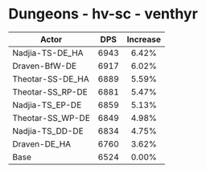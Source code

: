 # Dungeons - hv-sc - venthyr
| Actor | DPS | Increase |
|---|:---:|:---:|
|Nadjia-TS-DE_HA|6943|6.42%|
|Draven-BfW-DE|6917|6.02%|
|Theotar-SS-DE_HA|6889|5.59%|
|Theotar-SS_RP-DE|6881|5.47%|
|Nadjia-TS_EP-DE|6859|5.13%|
|Theotar-SS_WP-DE|6849|4.98%|
|Nadjia-TS_DD-DE|6834|4.75%|
|Draven-DE_HA|6760|3.62%|
|Base|6524|0.00%|
